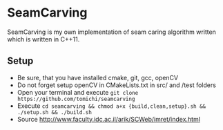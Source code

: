 # SeamCarving

SeamCarving is my own implementation of seam caring algorithm written which is written in C++11.

## Setup
- Be sure, that you have installed cmake, git, gcc, openCV
- Do not forget setup openCV in CMakeLists.txt in  src/ and /test folders
- Open your terminal and execute ```git clone https://github.com/tomichi/seamcarving```
- Execute ```cd seamcarving && chmod a+x {build,clean,setup}.sh && ./setup.sh && ./build.sh```
- Source http://www.faculty.idc.ac.il/arik/SCWeb/imret/index.html
